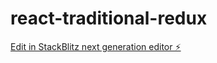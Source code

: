 # react-traditional-redux

[Edit in StackBlitz next generation editor ⚡️](https://stackblitz.com/~/github.com/AsishSabu/react-traditional-redux)